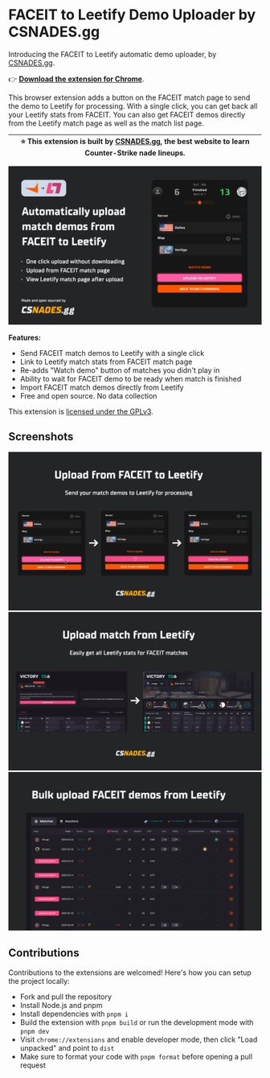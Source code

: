 # FACEIT to Leetify Demo Uploader by CSNADES.gg

Introducing the FACEIT to Leetify automatic demo uploader, by [CSNADES.gg](https://csnades.gg).

👉 [**Download the extension for Chrome**](https://chromewebstore.google.com/detail/faceit-to-leetify-demo-up/jiphjfgegfhcophdoacldbcpakmoacnc).

This browser extension adds a button on the FACEIT match page to send the demo to Leetify for processing. With a single click, you can get back all your Leetify stats from FACEIT. You can also get FACEIT demos directly from the Leetify match page as well as the match list page.

| ⭐ This extension is built by [CSNADES.gg](https://csnades.gg), the best website to learn Counter-Strike nade lineups. |
| ---------------------------------------------------------------------------------------------------------------------- |

![](.github/Screenshot%201.png)

**Features:**

- Send FACEIT match demos to Leetify with a single click
- Link to Leetify match stats from FACEIT match page
- Re-adds "Watch demo" button of matches you didn't play in
- Ability to wait for FACEIT demo to be ready when match is finished
- Import FACEIT match demos directly from Leetify
- Free and open source. No data collection

This extension is [licensed under the GPLv3](./LICENSE).

## Screenshots

![](.github/Screenshot%202.png)
![](.github/Screenshot%203.png)
![](.github/Screenshot%204.png)

## Contributions

Contributions to the extensions are welcomed! Here's how you can setup the project locally:

- Fork and pull the repository
- Install Node.js and pnpm
- Install dependencies with `pnpm i`
- Build the extension with `pnpm build` or run the development mode with `pnpm dev`
- Visit `chrome://extensions` and enable developer mode, then click "Load unpacked" and point to `dist`
- Make sure to format your code with `pnpm format` before opening a pull request
